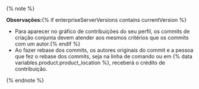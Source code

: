 {% note %}

**Observações:**{% if enterpriseServerVersions contains currentVersion %}
- Para aparecer no gráfico de contribuições do seu perfil, os commits de criação conjunta devem atender aos mesmos critérios que os commits com um autor.{% endif %}
- Ao fazer rebase dos commits, os autores originais do commit e a pessoa que fez o rebase dos commits, seja na linha de comando ou em {% data variables.product.product_location %}, receberá o crédito de contribuição.

{% endnote %}

